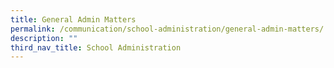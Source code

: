 ```yaml
---
title: General Admin Matters
permalink: /communication/school-administration/general-admin-matters/
description: ""
third_nav_title: School Administration
---
```

